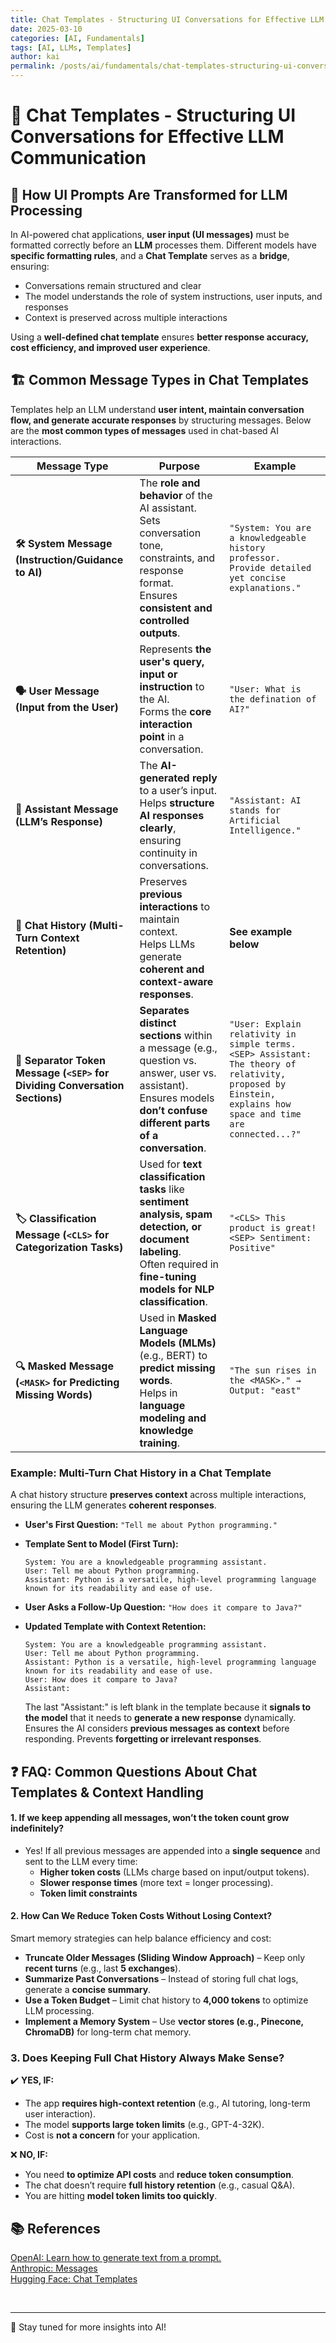 ```yaml
---
title: Chat Templates - Structuring UI Conversations for Effective LLM Communication
date: 2025-03-10
categories: [AI, Fundamentals]
tags: [AI, LLMs, Templates]
author: kai
permalink: /posts/ai/fundamentals/chat-templates-structuring-ui-conversations-for-effective-llm-communication/
---
```


# 🚀 Chat Templates - Structuring UI Conversations for Effective LLM Communication

## 🌉 How UI Prompts Are Transformed for LLM Processing
In AI-powered chat applications, **user input (UI messages)** must be formatted correctly before an **LLM** processes them. Different models have **specific formatting rules**, and a **Chat Template** serves as a **bridge**, ensuring:

- Conversations remain structured and clear
- The model understands the role of system instructions, user inputs, and responses
- Context is preserved across multiple interactions

Using a **well-defined chat template** ensures **better response accuracy, cost efficiency, and improved user experience**.


## 🏗 Common Message Types in Chat Templates  
Templates help an LLM understand **user intent, maintain conversation flow, and generate accurate responses** by structuring messages. Below are the **most common types of messages** used in chat-based AI interactions.

| **Message Type** |**Purpose** | **Example** |
|----------------|------------|-----------------|
| **🛠 System Message (Instruction/Guidance to AI)** | The **role and behavior** of the AI assistant.<br>Sets conversation tone, constraints, and response format.<br>Ensures **consistent and controlled outputs**.   | `"System: You are a knowledgeable history professor. Provide detailed yet concise explanations."` |
| **🗣 User Message (Input from the User)** | Represents **the user's query, input or instruction** to the AI.<br>Forms the **core interaction point** in a conversation. |`"User: What is the defination of AI?"` |
| **🤖 Assistant Message (LLM’s Response)** | The **AI-generated reply** to a user’s input.<br>Helps **structure AI responses clearly**, ensuring continuity in conversations.| `"Assistant: AI stands for Artificial Intelligence."` |
| **📜 Chat History (Multi-Turn Context Retention)** | Preserves **previous interactions** to maintain context.<br>Helps LLMs generate **coherent and context-aware responses**.  | **See example below** |
| **🔗 Separator Token Message (`<SEP>` for Dividing Conversation Sections)** | **Separates distinct sections** within a message (e.g., question vs. answer, user vs. assistant).<br>Ensures models **don’t confuse different parts of a conversation**.   | `"User: Explain relativity in simple terms. <SEP> Assistant: The theory of relativity, proposed by Einstein, explains how space and time are connected...?"` |
| **🏷 Classification Message (`<CLS>` for Categorization Tasks)** | Used for **text classification tasks** like **sentiment analysis, spam detection, or document labeling**.<br>Often required in **fine-tuning models for NLP classification**. | `"<CLS> This product is great! <SEP> Sentiment: Positive"` |
| **🔍 Masked Message (`<MASK>` for Predicting Missing Words)** | Used in **Masked Language Models (MLMs)** (e.g., BERT) to **predict missing words**.<br>Helps in **language modeling and knowledge training**.  | `"The sun rises in the <MASK>." → Output: "east"` |

### Example: Multi-Turn Chat History in a Chat Template
A chat history structure **preserves context** across multiple interactions, ensuring the LLM generates **coherent responses**.

- **User's First Question:** `"Tell me about Python programming."`  
- **Template Sent to Model (First Turn):**  
    ```
    System: You are a knowledgeable programming assistant.
    User: Tell me about Python programming.
    Assistant: Python is a versatile, high-level programming language known for its readability and ease of use.
    ```

- **User Asks a Follow-Up Question:**  `"How does it compare to Java?"` 
- **Updated Template with Context Retention:** 
    ```
    System: You are a knowledgeable programming assistant.
    User: Tell me about Python programming.
    Assistant: Python is a versatile, high-level programming language known for its readability and ease of use.
    User: How does it compare to Java?
    Assistant: 
    ```

    The last "Assistant:" is left blank in the template because it **signals to the model** that it needs to **generate a new response** dynamically. Ensures the AI considers **previous messages as context** before responding. Prevents **forgetting or irrelevant responses**. 

## ❓ FAQ: Common Questions About Chat Templates & Context Handling
#### 1. If we keep appending all messages, won’t the token count grow indefinitely? 
- Yes! If all previous messages are appended into a **single sequence** and sent to the LLM every time:  
    - **Higher token costs** (LLMs charge based on input/output tokens).  
    - **Slower response times** (more text = longer processing).  
    - **Token limit constraints** 

#### 2. How Can We Reduce Token Costs Without Losing Context? 
Smart memory strategies can help balance efficiency and cost:
- **Truncate Older Messages (Sliding Window Approach)** – Keep only **recent turns** (e.g., last **5 exchanges**).  
- **Summarize Past Conversations** – Instead of storing full chat logs, generate a **concise summary**.  
- **Use a Token Budget** – Limit chat history to **4,000 tokens** to optimize LLM processing.  
- **Implement a Memory System** – Use **vector stores (e.g., Pinecone, ChromaDB)** for long-term chat memory.  

### 3. Does Keeping Full Chat History Always Make Sense?
✔️ **YES, IF:**  
- The app **requires high-context retention** (e.g., AI tutoring, long-term user interaction).  
- The model **supports large token limits** (e.g., GPT-4-32K).  
- Cost is **not a concern** for your application.  

❌ **NO, IF:**  
- You need **to optimize API costs** and **reduce token consumption**.  
- The chat doesn’t require **full history retention** (e.g., casual Q&A).  
- You are hitting **model token limits too quickly**.  


## 📚 References  
[OpenAI: Learn how to generate text from a prompt.](https://platform.openai.com/docs/guides/text-generation?example=completions#building-prompts)<br>
[Anthropic: Messages](https://docs.anthropic.com/en/api/messages)<br>
[Hugging Face: Chat Templates](https://huggingface.co/docs/transformers/main/en/chat_templating)

<br>

---

🚀 Stay tuned for more insights into AI!